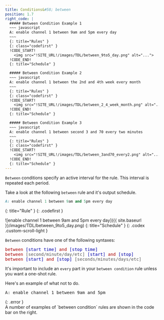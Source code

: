 ```yaml
---
title: Conditions&#58; between
position: 1.7
right_code: |
  ##### Between Condition Example 1
  ~~~ javascript 
  A: enable channel 1 between 9am and 5pm every day
  ~~~
  {: title="Rules" }
  {: class="codefirst" }
  !CODE_START!
    <img src="!SITE_URL!/images/TDL/between_9to5_day.png" alt="...">
  !CODE_END!
  {: title="Schedule" }

  ##### Between Condition Example 2
  ~~~ javascript 
  A: enable channel 1 between the 2nd and 4th week every month
  ~~~
  {: title="Rules" }
  {: class="codefirst" }
  !CODE_START!
    <img src="!SITE_URL!/images/TDL/between_2_4_week_month.png" alt="...">
  !CODE_END!
  {: title="Schedule" }

  ##### Between Condition Example 3
  ~~~ javascript 
  A: enable channel 1 between second 3 and 70 every two minutes
  ~~~
  {: title="Rules" }
  {: class="codefirst" }
  !CODE_START!
    <img src="!SITE_URL!/images/TDL/between_3and70_every2.png" alt="...">
  !CODE_END!
  {: title="Schedule" }
---
```

`Between` conditions specify an active interval for the rule.  This interval is repeated each period.

Take a look at the following `between` rule and it's output schedule.

~~~ ruby
A: enable channel 1 between 9am and 5pm every day
~~~
{: title="Rule" }
{: .codefirst }

![enable channel 1 between 9am and 5pm every day]({{ site.baseurl }}/images/TDL/between_9to5_day.png)
{: title="Schedule" }
{: .codex .custom-scroll-light }

`Between` conditions have one of the following syntaxes:
<pre>
<span style="color: #aa0000;">between</span> <span style="color: #0000aa;">[start time]</span> <span style="color: #aa0000;">and</span> <span style="color: #0000aa;">[stop time]</span>
<span style="color: #aa0000;">between</span> <span style="color: #555555;">[second/minute/day/etc]</span> <span style="color: #0000aa;">[start]</span> <span style="color: #aa0000;">and</span> <span style="color: #0000aa;">[stop]</span>
<span style="color: #aa0000;">between</span> <span style="color: #0000aa;">[start]</span> <span style="color: #aa0000;">and</span> <span style="color: #0000aa;">[stop] <span style="color: #555555;">[seconds/minutes/days/etc]</span></span>
</pre>

<div>
	<p>
		It's important to include an <code>every</code> part in your <code>between condition</code> rule unless you want a one-shot rule.
	</p>
	<p>Here's an example of what not to do.</p>
<pre title="Rule" class="codex codefirst">
A: enable channel 1 between 9am and 5pm
</pre>
	<div title="Schedule" class="codex custom-scroll-light">
        <img src="{{ site.baseurl }}/images/TDL/oneshot_between.png" alt="">
	</div>
</div>
{: .error }
<br>
A number of examples of `between condition` rules are shown in the code bar on the right.
